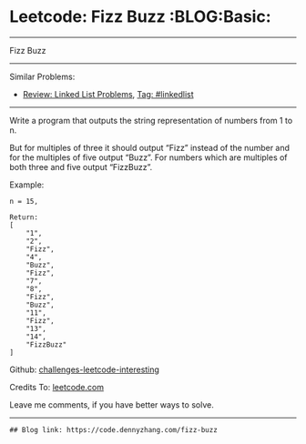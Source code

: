 # Leetcode: Fizz Buzz     :BLOG:Basic:


---

Fizz Buzz  

---

Similar Problems:  
-   [Review: Linked List Problems](https://code.dennyzhang.com/review-linkedlist), [Tag: #linkedlist](https://code.dennyzhang.com/tag/linkedlist)

---

Write a program that outputs the string representation of numbers from 1 to n.  

But for multiples of three it should output “Fizz” instead of the number and for the multiples of five output “Buzz”. For numbers which are multiples of both three and five output “FizzBuzz”.  

Example:  

    n = 15,
    
    Return:
    [
        "1",
        "2",
        "Fizz",
        "4",
        "Buzz",
        "Fizz",
        "7",
        "8",
        "Fizz",
        "Buzz",
        "11",
        "Fizz",
        "13",
        "14",
        "FizzBuzz"
    ]

Github: [challenges-leetcode-interesting](https://github.com/DennyZhang/challenges-leetcode-interesting/tree/master/fizz-buzz)  

Credits To: [leetcode.com](https://leetcode.com/problems/fizz-buzz/description/)  

Leave me comments, if you have better ways to solve.  

---

    ## Blog link: https://code.dennyzhang.com/fizz-buzz